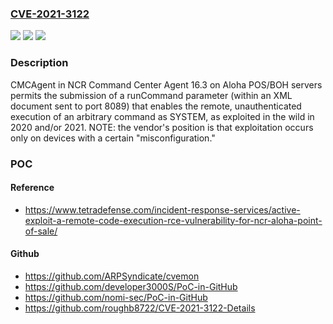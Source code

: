 ### [CVE-2021-3122](https://cve.mitre.org/cgi-bin/cvename.cgi?name=CVE-2021-3122)
![](https://img.shields.io/static/v1?label=Product&message=n%2Fa&color=blue)
![](https://img.shields.io/static/v1?label=Version&message=n%2Fa&color=blue)
![](https://img.shields.io/static/v1?label=Vulnerability&message=n%2Fa&color=brighgreen)

### Description

CMCAgent in NCR Command Center Agent 16.3 on Aloha POS/BOH servers permits the submission of a runCommand parameter (within an XML document sent to port 8089) that enables the remote, unauthenticated execution of an arbitrary command as SYSTEM, as exploited in the wild in 2020 and/or 2021. NOTE: the vendor's position is that exploitation occurs only on devices with a certain "misconfiguration."

### POC

#### Reference
- https://www.tetradefense.com/incident-response-services/active-exploit-a-remote-code-execution-rce-vulnerability-for-ncr-aloha-point-of-sale/

#### Github
- https://github.com/ARPSyndicate/cvemon
- https://github.com/developer3000S/PoC-in-GitHub
- https://github.com/nomi-sec/PoC-in-GitHub
- https://github.com/roughb8722/CVE-2021-3122-Details

